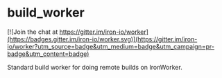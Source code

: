 build_worker
============

[![Join the chat at https://gitter.im/iron-io/worker](https://badges.gitter.im/iron-io/worker.svg)](https://gitter.im/iron-io/worker?utm_source=badge&utm_medium=badge&utm_campaign=pr-badge&utm_content=badge)

Standard build worker for doing remote builds on IronWorker.


